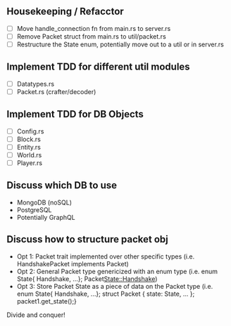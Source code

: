 ## Housekeeping / Refacctor

- [ ] Move handle_connection fn from main.rs to server.rs
- [ ] Remove Packet struct from main.rs to util/packet.rs
- [ ] Restructure the State enum, potentially move out to a util or in server.rs

## Implement TDD for different util modules

- [ ] Datatypes.rs
- [ ] Packet.rs (crafter/decoder)

## Implement TDD for DB Objects

- [ ] Config.rs
- [ ] Block.rs
- [ ] Entity.rs
- [ ] World.rs
- [ ] Player.rs

## Discuss which DB to use

- MongoDB (noSQL)
- PostgreSQL
- Potentially GraphQL

## Discuss how to structure packet obj

- Opt 1: Packet trait implemented over other specific types       (i.e. HandshakePacket implements Packet)
- Opt 2: General Packet type genericized with an enum type        (i.e. enum State{ Handshake, ...}; Packet<State::Handshake>)
- Opt 3: Store Packet State as a piece of data on the Packet type (i.e. enum State{ Handshake, ...}; struct Packet { state: State, ... }; packet1.get_state();}

Divide and conquer!
